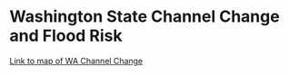 # Washington State Channel Change and Flood Risk

[Link to map of WA Channel Change](https://github.com/shelbyahrendt/Washington-State-channel-change-and-flood-risk/blob/main/channel_change_map.html)
